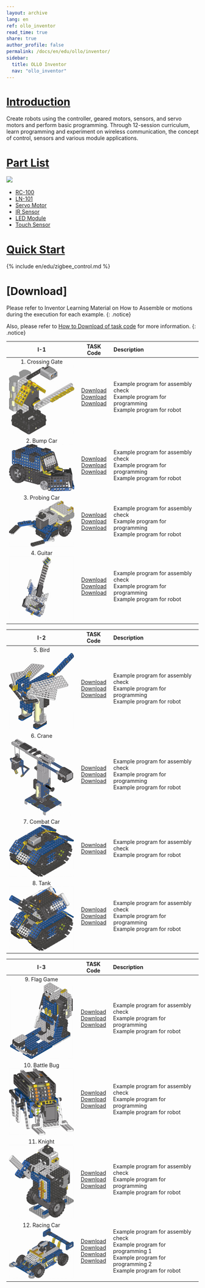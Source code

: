 ```yaml
---
layout: archive
lang: en
ref: ollo_inventor
read_time: true
share: true
author_profile: false
permalink: /docs/en/edu/ollo/inventor/
sidebar:
  title: OLLO Inventor
  nav: "ollo_inventor"
---
```


# [Introduction](#introduction)
Create robots using the controller, geared motors, sensors, and servo motors and perform basic programming.
Through 12-session curriculum, learn programming and experiment on wireless communication, the concept of control, sensors and various module applications.

# [Part List](#part-list)

![][ollo_inventor_partlist]

- [RC-100]
- [LN-101]
- [Servo Motor]
- [IR Sensor]
- [LED Module]
- [Touch Sensor]

# [Quick Start](#quick-start)

{% include en/edu/zigbee_control.md %}

# [Download]

Please refer to Inventor Learning Material on How to Assemble or motions during the execution for each example.
{: .notice}

Also, please refer to [How to Download of task code] for more information.
{: .notice}

|I-1|TASK Code|Description|
| :---: | :-----: | :--- |
|1. Crossing Gate<br />![I-1-1][img_I-1-1]|[Download][I-1-1_1]<br />[Download][I-1-1_2]<br />[Download][I-1-1_3]|Example program for assembly check<br />Example program for programming<br />Example program for robot|
|2. Bump Car<br />![I-1-2][img_I-1-2]|[Download][I-1-2_1]<br />[Download][I-1-2_2]<br />[Download][I-1-2_3]|Example program for assembly check<br />Example program for programming<br />Example program for robot|
|3. Probing Car<br />![I-1-3][img_I-1-3]|[Download][I-1-3_1]<br />[Download][I-1-3_2]<br />[Download][I-1-3_3]|Example program for assembly check<br />Example program for programming<br />Example program for robot|
|4. Guitar<br />![I-1-4][img_I-1-4]|[Download][I-1-4_1]<br />[Download][I-1-4_2]<br />[Download][I-1-4_3]|Example program for assembly check<br />Example program for programming<br />Example program for robot|

|I-2|TASK Code|Description|
| :---: | :-----: | :--- |
|5. Bird<br />![I-2-1][img_I-2-1]|[Download][I-2-1_1]<br />[Download][I-2-1_2]<br />[Download][I-2-1_3]|Example program for assembly check<br />Example program for programming<br />Example program for robot|
|6. Crane<br />![I-2-2][img_I-2-2]|[Download][I-2-2_1]<br />[Download][I-2-2_2]<br />[Download][I-2-2_3]|Example program for assembly check<br />Example program for programming<br />Example program for robot|
|7. Combat Car<br />![I-2-3][img_I-2-3]|[Download][I-2-3_1]<br />[Download][I-2-3_3]|Example program for assembly check<br />Example program for robot|
|8. Tank<br />![I-2-4][img_I-2-4]|[Download][I-2-4_1]<br />[Download][I-2-4_2]<br />[Download][I-2-4_3]|Example program for assembly check<br />Example program for programming<br />Example program for robot|

|I-3|TASK Code|Description|
| :---: | :-----: | :--- |
|9. Flag Game<br />![I-3-1][img_I-3-1]|[Download][I-3-1_1]<br />[Download][I-3-1_2]<br />[Download][I-3-1_3]|Example program for assembly check<br />Example program for programming<br />Example program for robot|
|10. Battle Bug<br />![I-3-2][img_I-3-2]|[Download][I-3-2_1]<br />[Download][I-3-2_2]<br />[Download][I-3-2_3]|Example program for assembly check<br />Example program for programming<br />Example program for robot|
|11. Knight<br />![I-3-3][img_I-3-3]|[Download][I-3-3_1]<br />[Download][I-3-3_2]<br />[Download][I-3-3_3]|Example program for assembly check<br />Example program for programming<br />Example program for robot|
|12. Racing Car<br />![I-3-4][img_I-3-4]|[Download][I-3-4_1]<br />[Download][I-3-4_2]<br />[Download][I-3-4_3]<br />[Download][I-3-4_4]|Example program for assembly check<br />Example program for programming 1<br />Example program for programming 2<br />Example program for robot|


[RC-100]: /docs/en/parts/communication/rc_100/
[LN-101]: /docs/en/parts/interface/ln_101/
[Servo Motor]: /docs/en/parts/motor/servo_motor/
[IR Sensor]: /docs/en/parts/sensor/irss_10/
[LED Module]: /docs/en/parts/display/lm_10/
[Touch Sensor]: /docs/en/parts/sensor/ts_10/
[ZIG-100/110]: /docs/en/parts/communication/zig_100_110/
[USB Downloader(LN-101)]: /docs/en/parts/interface/ln_101/
[How to Download of task code]: /docs/en/faq/download_task_code/
[ollo_inventor_partlist]: /assets/images/edu/ollo/ollo_inventor_partlist.png
[img_I-1-1]: /assets/images/edu/ollo/ollo_lvl3_crossinggate.jpg
[img_I-1-2]: /assets/images/edu/ollo/ollo_lvl3_bumpcar.jpg
[img_I-1-3]: /assets/images/edu/ollo/ollo_lvl3_probingcar.jpg
[img_I-1-4]: /assets/images/edu/ollo/ollo_lvl3_guitar.jpg
[img_I-2-1]: /assets/images/edu/ollo/ollo_lvl3_bird.jpg
[img_I-2-2]: /assets/images/edu/ollo/ollo_lvl3_crane.jpg
[img_I-2-3]: /assets/images/edu/ollo/ollo_lvl3_combatcar.jpg
[img_I-2-4]: /assets/images/edu/ollo/ollo_lvl3_tank.jpg
[img_I-3-1]: /assets/images/edu/ollo/ollo_lvl3_flaggame.jpg
[img_I-3-2]: /assets/images/edu/ollo/ollo_lvl3_battlebug.jpg
[img_I-3-3]: /assets/images/edu/ollo/ollo_lvl3_knight.jpg
[img_I-3-4]: /assets/images/edu/ollo/ollo_lvl3_racingcar.jpg
[I-1-1_1]: http://support.robotis.com/en/baggage_files/ollo/edu_3rd/ollo_l3_crossinggateasm_en.tsk
[I-1-1_2]: http://support.robotis.com/en/baggage_files/ollo/edu_3rd/ollo_l3_crossinggateexam_en.tsk
[I-1-1_3]: http://support.robotis.com/en/baggage_files/ollo/edu_3rd/ollo_l3_crossinggate_en.tsk
[I-1-2_1]: http://support.robotis.com/en/baggage_files/ollo/edu_3rd/ollo_l3_bumpcarasm_en.tsk
[I-1-2_2]: http://support.robotis.com/en/baggage_files/ollo/edu_3rd/ollo_l3_bumpcarexam_en.tsk
[I-1-2_3]: http://support.robotis.com/en/baggage_files/ollo/edu_3rd/ollo_l3_bumpcar_en.tsk
[I-1-3_1]: http://support.robotis.com/en/baggage_files/ollo/edu_3rd/ollo_l3_probingcarasm_en.tsk
[I-1-3_2]: http://support.robotis.com/en/baggage_files/ollo/edu_3rd/ollo_l3_probingcarexam_en.tsk
[I-1-3_3]: http://support.robotis.com/en/baggage_files/ollo/edu_3rd/ollo_l3_probingcar_en.tsk
[I-1-4_1]: http://support.robotis.com/en/baggage_files/ollo/edu_3rd/ollo_l3_guitarasm_en.tsk
[I-1-4_2]: http://support.robotis.com/en/baggage_files/ollo/edu_3rd/ollo_l3_guitarexam_en.tsk
[I-1-4_3]: http://support.robotis.com/en/baggage_files/ollo/edu_3rd/ollo_l3_guitar_en.tsk
[I-2-1_1]: http://support.robotis.com/en/baggage_files/ollo/edu_3rd/ollo_l3_birdasm_en.tsk
[I-2-1_2]: http://support.robotis.com/en/baggage_files/ollo/edu_3rd/ollo_l3_birdexam_en.tsk
[I-2-1_3]: http://support.robotis.com/en/baggage_files/ollo/edu_3rd/ollo_l3_bird_en.tsk
[I-2-2_1]: http://support.robotis.com/en/baggage_files/ollo/edu_3rd/ollo_l3_craneasm_en.tsk
[I-2-2_2]: http://support.robotis.com/en/baggage_files/ollo/edu_3rd/ollo_l3_craneexam_en.tsk
[I-2-2_3]: http://support.robotis.com/en/baggage_files/ollo/edu_3rd/ollo_l3_crane_en.tsk
[I-2-3_1]: http://support.robotis.com/en/baggage_files/ollo/edu_3rd/ollo_l3_combatcarasm_en.tsk
[I-2-3_3]: http://support.robotis.com/en/baggage_files/ollo/edu_3rd/ollo_l3_combatcar_en.tsk
[I-2-4_1]: http://support.robotis.com/en/baggage_files/ollo/edu_3rd/ollo_l3_tankasm_en.tsk
[I-2-4_2]: http://support.robotis.com/en/baggage_files/ollo/edu_3rd/ollo_l3_tankexam_en.tsk
[I-2-4_3]: http://support.robotis.com/en/baggage_files/ollo/edu_3rd/ollo_l3_tank_en.tsk
[I-3-1_1]: http://support.robotis.com/en/baggage_files/ollo/edu_3rd/ollo_l3_flaggameasm_en.tsk
[I-3-1_2]: http://support.robotis.com/en/baggage_files/ollo/edu_3rd/ollo_l3_flaggameexam_en.tsk
[I-3-1_3]: http://support.robotis.com/en/baggage_files/ollo/edu_3rd/ollo_l3_flaggame_en.tsk
[I-3-2_1]: http://support.robotis.com/en/baggage_files/ollo/edu_3rd/ollo_l3_battlebugasm_en.tsk
[I-3-2_2]: http://support.robotis.com/en/baggage_files/ollo/edu_3rd/ollo_l3_battlebugexam_en.tsk
[I-3-2_3]: http://support.robotis.com/en/baggage_files/ollo/edu_3rd/ollo_l3_battlebug_en.tsk
[I-3-3_1]: http://support.robotis.com/en/baggage_files/ollo/edu_3rd/ollo_l3_knightasm_en.tsk
[I-3-3_2]: http://support.robotis.com/en/baggage_files/ollo/edu_3rd/ollo_l3_knightexam_en.tsk
[I-3-3_3]: http://support.robotis.com/en/baggage_files/ollo/edu_3rd/ollo_l3_knight_en.tsk
[I-3-4_1]: http://support.robotis.com/en/baggage_files/ollo/edu_3rd/ollo_l3_racingcarasm_en.tsk
[I-3-4_2]: http://support.robotis.com/en/baggage_files/ollo/edu_3rd/ollo_l3_racingcarexam1_en.tsk
[I-3-4_3]: http://support.robotis.com/en/baggage_files/ollo/edu_3rd/ollo_l3_racingcarexam2_en.tsk
[I-3-4_4]: http://support.robotis.com/en/baggage_files/ollo/edu_3rd/ollo_l3_racingcar_en.tsk
